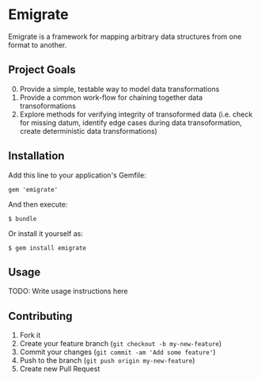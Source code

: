 # Emigrate

Emigrate is a framework for mapping arbitrary data structures from one format
to another.

## Project Goals

  0. Provide a simple, testable way to model data transformations
  0. Provide a common work-flow for chaining together data transoformations
  0. Explore methods for verifying integrity of transoformed data (i.e.
     check for missing datum, identify edge cases during data transoformation,
     create deterministic data transformations)

## Installation

Add this line to your application's Gemfile:

    gem 'emigrate'

And then execute:

    $ bundle

Or install it yourself as:

    $ gem install emigrate

## Usage

TODO: Write usage instructions here

## Contributing

1. Fork it
2. Create your feature branch (`git checkout -b my-new-feature`)
3. Commit your changes (`git commit -am 'Add some feature'`)
4. Push to the branch (`git push origin my-new-feature`)
5. Create new Pull Request
